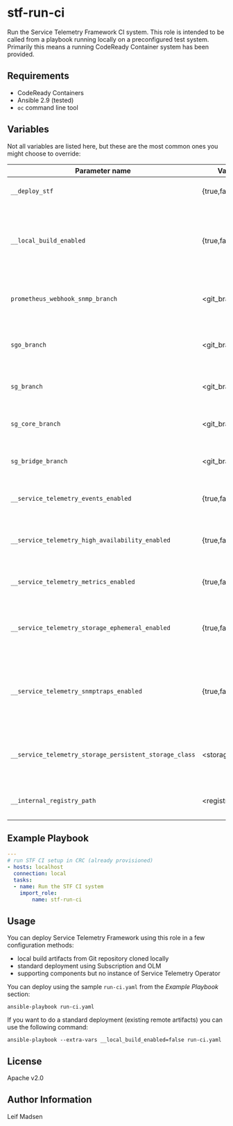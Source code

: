 stf-run-ci
==========

Run the Service Telemetry Framework CI system. This role is intended to be
called from a playbook running locally on a preconfigured test system.
Primarily this means a running CodeReady Container system has been provided.

Requirements
------------

- CodeReady Containers
- Ansible 2.9 (tested)
- `oc` command line tool

Variables
---------

Not all variables are listed here, but these are the most common ones you might
choose to override:

| Parameter name                                         | Values          | Default                                          | Description                                                                                           |
| ------------------------------                         | ------------    | ---------                                        | ------------------------------------                                                                  |
| `__deploy_stf`                                         | {true,false}    | true                                             | Whether to deploy an instance of STF                                                                  |
| `__local_build_enabled`                                | {true,false}    | true                                             | Whether to deploySTF from local built artifacts. Also see `working_branch`, `sg_branch`, `sgo_branch` |
| `prometheus_webhook_snmp_branch`                       | <git_branch>    | master                                           | Which Prometheus Webhook SNMP git branch to checkout                                                  |
| `sgo_branch`                                           | <git_branch>    | master                                           | Which Smart Gateway Operator git branch to checkout                                                   |
| `sg_branch`                                            | <git_branch>    | master                                           | Which Smart Gateway git branch to checkout                                                            |
| `sg_core_branch`                                       | <git_branch>    | master                                           | Which Smart Gateway Core git branch to checkout                                                       |
| `sg_bridge_branch`                                     | <git_branch>    | master                                           | Which Smart Gateway Bridge git branch to checkout                                                     |
| `__service_telemetry_events_enabled`                   | {true,false}    | true                                             | Whether to enable events support in ServiceTelemetry                                                  |
| `__service_telemetry_high_availability_enabled`        | {true,false}    | false                                            | Whether to enable high availability support in ServiceTelemetry                                       |
| `__service_telemetry_metrics_enabled`                  | {true,false}    | true                                             | Whether to enable metrics support in ServiceTelemetry                                                 |
| `__service_telemetry_storage_ephemeral_enabled`        | {true,false}    | false                                            | Whether to enable ephemeral storage support in ServiceTelemetry                                       |
| `__service_telemetry_snmptraps_enabled`                | {true,false}    | true                                             | Whether to enable snmptraps delivery via Alertmanager receiver (prometheus-webhook-snmp)              |
| `__service_telemetry_storage_persistent_storage_class` | <storage_class> | <undefined>                                      | Set a custom storageClass to override the default provided by OpenShift platform                      |
| `__internal_registry_path`                             | <registry_path> | image-registry.openshift-image-registry.svc:5000 | Path to internal registry for image path                                                              |

Example Playbook
----------------

```yaml
---
# run STF CI setup in CRC (already provisioned)
- hosts: localhost
  connection: local
  tasks:
  - name: Run the STF CI system
    import_role:
        name: stf-run-ci
```

Usage
-----

You can deploy Service Telemetry Framework using this role in a few
configuration methods:

* local build artifacts from Git repository cloned locally
* standard deployment using Subscription and OLM
* supporting components but no instance of Service Telemetry Operator

You can deploy using the sample `run-ci.yaml` from the _Example Playbook_
section:

```
ansible-playbook run-ci.yaml
```

If you want to do a standard deployment (existing remote artifacts) you can use
the following command:

```
ansible-playbook --extra-vars __local_build_enabled=false run-ci.yaml
```

License
-------

Apache v2.0

Author Information
------------------

Leif Madsen
